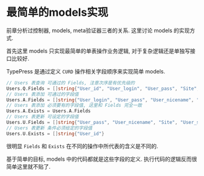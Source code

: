 最简单的models实现
================

前章分析过控制器, models, meta验证器三者的关系. 这里讨论 models 的实现方式.

首先这里 models 只实现最简单的单表操作业务逻辑, 对于复杂逻辑还是单独写接口比较好.

TypePress 是通过定义 `CURD` 操作相关字段顺序来实现简单 models.

```go
// Users 表查询 可通过的 Fields, 注意次序是有优先级的
Users.Q.Fields = []string{"User_id", "User_login", "User_pass", "Site", "User_nicename", "User_status"}
// Users 表添加 可通过的字段值
Users.A.Fields = []string{"User_login", "User_pass", "User_nicename", "Site"}
// Users 表添加 必须要有的字段值, 这里和 Fields 完全一致
Users.A.Exists = Users.A.Fields
// Users 表更新 可设定的字段值
Users.U.Fields = []string{"User_pass", "User_nicename", "Site", "User_status"}
// Users 表更新 条件必须给定的字段值
Users.U.Exists = []string{"User_id"}
```

很明显 `Fields` 和 `Exists` 在不同的操作中所代表的含义是不同的.

基于简单的目标, models 中的代码都就是这些字段的定义. 执行代码的逻辑反而很简单这里就不贴了.
